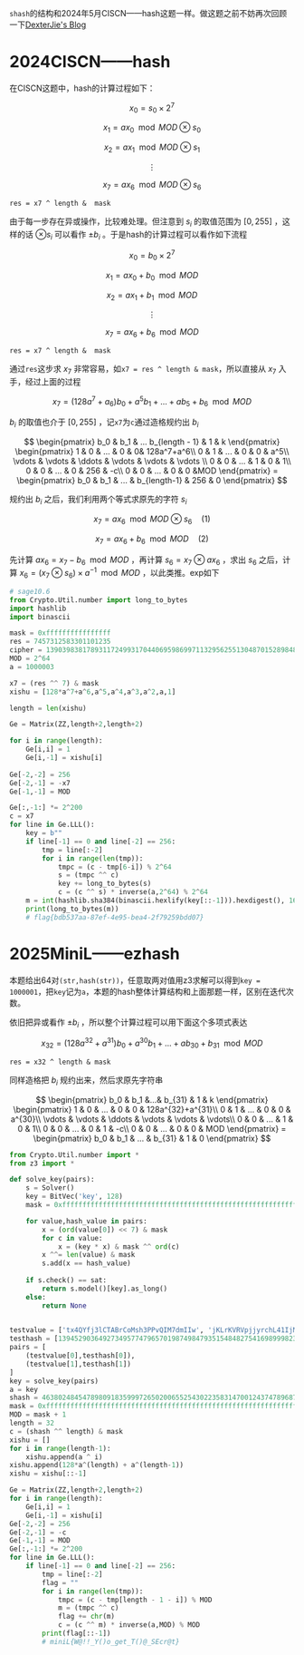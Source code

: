 `shash`的结构和2024年5月CISCN——hash这题一样。做这题之前不妨再次回顾一下[DexterJie's Blog](https://dexterjie.github.io/2024/05/18/%E8%B5%9B%E9%A2%98%E5%A4%8D%E7%8E%B0/2024CISCN/#%E7%94%A8%E6%A0%BC%E6%9D%A5%E5%81%9A)

# 2024CISCN——hash

在CISCN这题中，hash的计算过程如下：


$$
x_0 = s_0 \times 2^7
$$



$$
x_1 = ax_0 \mod MOD \otimes s_0
$$




$$
x_2 = ax_1 \mod MOD \otimes s_1
$$


$$
\vdots
$$




$$
x_7 = ax_6 \mod MOD \otimes s_6
$$



`res = x7 ^ length &  mask`

由于每一步存在异或操作，比较难处理。但注意到 $s_i$ 的取值范围为 $[0,255]$ ，这样的话 $\otimes s_i$ 可以看作 $\pm b_i$ 。于是hash的计算过程可以看作如下流程



$$
x_0 = b_0 \times 2^7
$$




$$
x_1 = ax_0 + b_0 \mod MOD
$$




$$
x_2 = ax_1 + b_1 \mod MOD
$$


$$
\vdots
$$


$$
x_7 = ax_6 + b_6 \mod MOD
$$



`res = x7 ^ length &  mask`

通过`res`这步求 $x_7$ 非常容易，如`x7 = res ^ length & mask`，所以直接从 $x_7$ 入手，经过上面的过程



$$
x_7 = (128a^7 + a_6)b_0 + a^5b_1 + ... + ab_5 + b_6 \mod MOD
$$



$b_i$ 的取值也介于 $[0,255]$ ，记`x7`为`c`通过造格规约出 $b_i$



$$
\begin{pmatrix}
b_0 & b_1 & ... b_{length - 1} & 1 & k
\end{pmatrix}
\begin{pmatrix}
1 & 0 & ... & 0 & 0& 128a^7+a^6\\
0 & 1 & ... & 0 & 0 & a^5\\
\vdots & \vdots & \ddots & \vdots & \vdots & \vdots \\
0 & 0 & ... & 1 & 0 & 1\\
0 & 0 & ... & 0 & 256 & -c\\
0 & 0 & ... & 0 & 0 &MOD
\end{pmatrix} = \begin{pmatrix}
b_0 & b_1 & ... & b_{length-1} & 256 & 0
\end{pmatrix}
$$



规约出 $b_i$ 之后，我们利用两个等式求原先的字符 $s_i$


$$
x_7 = ax_6 \mod MOD \otimes s_6 \quad (1)
$$




$$
x_7 = ax_6 + b_6 \mod MOD \quad (2)
$$



先计算 $ax_6 = x_7 - b_6 \mod MOD$ ，再计算 $s_6 = x_7 \otimes ax_6$ ，求出 $s_6$ 之后，计算 $x_6 = (x_7 \otimes s_6)\times a^{-1} \mod MOD$ ，以此类推。exp如下

```py
# sage10.6
from Crypto.Util.number import long_to_bytes
import hashlib
import binascii

mask = 0xffffffffffffffff
res = 7457312583301101235
cipher = 13903983817893117249931704406959869971132956255130487015289848690577655239262013033618370827749581909492660806312017
MOD = 2^64
a = 1000003

x7 = (res ^^ 7) & mask
xishu = [128*a^7+a^6,a^5,a^4,a^3,a^2,a,1]

length = len(xishu)

Ge = Matrix(ZZ,length+2,length+2)

for i in range(length):
    Ge[i,i] = 1
    Ge[i,-1] = xishu[i]
    
Ge[-2,-2] = 256
Ge[-2,-1] = -x7
Ge[-1,-1] = MOD

Ge[:,-1:] *= 2^200
c = x7
for line in Ge.LLL():
    key = b""
    if line[-1] == 0 and line[-2] == 256:
        tmp = line[:-2]
        for i in range(len(tmp)):
            tmpc = (c - tmp[6-i]) % 2^64             
            s = (tmpc ^^ c)
            key += long_to_bytes(s)
            c = (c ^^ s) * inverse(a,2^64) % 2^64
    m = int(hashlib.sha384(binascii.hexlify(key[::-1])).hexdigest(), 16) ^^ cipher
    print(long_to_bytes(m))
    # flag{bdb537aa-87ef-4e95-bea4-2f79259bdd07}
```

# 2025MiniL——ezhash

本题给出64对`(str,hash(str))`，任意取两对值用z3求解可以得到`key = 1000001`，把`key`记为`a`，本题的hash整体计算结构和上面那题一样，区别在迭代次数。

依旧把异或看作 $\pm b_i$ ，所以整个计算过程可以用下面这个多项式表达



$$
x_{32} = (128a^{32} + a^{31})b_0 + a^{30}b_1 + ... + ab_{30} + b_{31} \mod MOD
$$



`res = x32 ^ length & mask`

同样造格把 $b_i$ 规约出来，然后求原先字符串



$$
\begin{pmatrix}
b_0 & b_1 &...& b_{31} & 1 & k
\end{pmatrix}
\begin{pmatrix}
1 & 0 & ... & 0 &  0 & 128a^{32}+a^{31}\\
0 & 1 & ... & 0 & 0 & a^{30}\\
\vdots & \vdots & \ddots & \vdots & \vdots & \vdots\\
0 & 0 & ... & 1 & 0 & 1\\
0 & 0 & ... & 0 & 1 & -c\\
0 & 0 & ... & 0 & 0 & MOD
\end{pmatrix} = \begin{pmatrix}
b_0 & b_1 & ... & b_{31} & 1 & 0
\end{pmatrix}
$$






```py
from Crypto.Util.number import *
from z3 import *

def solve_key(pairs):
    s = Solver()
    key = BitVec('key', 128)
    mask = 0xffffffffffffffffffffffffffffffffffffffffffffffffffffffffffffffffffffff

    for value,hash_value in pairs:
        x = (ord(value[0]) << 7) & mask
        for c in value:
            x = (key * x) & mask ^^ ord(c)
        x ^^= len(value) & mask
        s.add(x == hash_value)
    
    if s.check() == sat:
        return s.model()[key].as_long()
    else:
        return None
    

testvalue = ['tx4QYfj3lCTABrCoMsh3PPvQIM7dmIIw', 'jKLrKVRVpjjyrchL41IjMVkQMgSkyyig', 'fdbfg4185rfRJyhwCwc2flhmsCDuVOe8', 'ZL8h1XOKVNXkVh1ZcCHhDUvF4FO96139', 'HcDKLC1iMwoiWoGxaC5VNC78VHLt5JOI', 'GzGJsONsN8GSZxh6C89w0nzRiTaR3tkj', 'Qcc9vqEBGXYd8sZ3E94Ode6ChC3U53x7', 'kABKm4mE7AttOzac3eBXvIxKE9Ve0viT', 'IkxnSW31AuUGpVldXGopAxfzr5eTXc2u', 'rJ2LZ0uDPCWEwJzaGGalaWWHBbxrLH4h', 'bOlXdB5xVb2RQO0MAhLvzgOZpEo2hIdP', 'gRhoDgyxFFV5kBLwZxexhoHNd5BD81UE', 'Ij86fy7zhVOaapV76xI71IUC8utF6Ct6', 'T055KPGIWKhNIEPxAKW4MLMbmWDvEnLb', 'SQSSYTFryov8Bp1ckfjbUTTV8H3Z3Dr7', 'AzfvT7z8NXJ9u8ID6vgJ8Zml58F2k0iF', 'o3nEYw9XaNzgetmmwypTU7oePU04Tkhc', 'B44YjfhqOrlPg8XQJq2fhWEoGaCijfsc', 'b7cvfUfjvorVjDBW6DiXrZc3eBqx98Ro', '9MwfbmLtdmRRt0TONZ4zmd6NN7z7V8Eg', '2f7I0f65nopjOpIZzErAoqYSGl0tMo0x', 'PqvrJ3FmEuJh1ASIQ06RyYCXbe6426CY', 'c3C60OTDrIs5ZChP2hTAYvViDw43ARCK', 'D6a0NJ2JpwtTBCRJdw1DcXntMgRRyj2A', 'gJ0rEL4zyy8A6aKZ1H3N46rsQnY6UGGx', 'CD19v37d2jHu9YZMp20h70sm1Q3t1yOm', '7vt0C1SCNvPBqBm0YrJffbeLG8vS8388', 'o2KRrZQJLD7CMuLzlPJoJHXwVOHEanBi', 'Lm8I9m5ikXVrguEUFKw6yIc9QWnLwisx', 'kt9H0IDCsjCfqkR83aHD8D23jXq55q5K', 'HsXBVD2dMVTScHfgwAeNsqHkLCWuuaVn', 'QnkXRLGjzfh16icAVidcW4kVx1LEOv0j', '29dQWe0QWOxNAhv48Lfnv8II4IZqeUh1', 'E9Hj5zUhGXUfrNJRmhxF0KfBq0wSjX0i', 'mEc57IdmvliXneKStFzb3pAnNNm4UHbh', 'TvRZb6btVQeKXsO5iVuRCdz3A4ORZ5yQ', 'yOfrPTw9Vkd0P7kiijnGVYL4SogWF7cY', 'GNI7o11w4RyXYY2hnxdq1mAeVPrppkRc', 'YCMxUi7OcB5xozjTg09xXbJvwM6U4apy', '0g6ItBFoe3174e7wpEaEgoid0rixLHBs', 'bsyXlUGPUnQjoNwQLROwrA2SCkbDR1k5', 'CMNSNW3fU14ibZgL0ifWrA0xbbq7Yrks', 'VHfbRmzF9mzGCbYySdljWWo08IVCmAMZ', 'SLfmmSZ5TjDc4ZfKIB2gOVf9KIH2jDUi', 'YKTagkUhZjI0gMyaE1YjVJdCYtPGPZge', 'kCVhCGvjedxC44BlTqQryGdMliYqYrIz', 'HflxuwlJZ2rByOnv995gpXz03ZK6MLW2', '8Yy45IMlpMhDO3CFVhr5f0iRBnNuj3ut', 'Ydae2l7kt1O6mCIBRwjr6TWn6fLRHXjf', '3cLGeEXfyLnrL0ZkvgSEAbDBYgaFNFxB', '97xOFim3lkwqrWM1BqQ7c8mYo5S5TxkC', 'U1EgvNhZz3M8Hg38FsuBVG0PvuWiCfez', '1elLy7dgdfEtb2XyZMxaU6h8dGjfokjv', 'FlSHFSs2SeKNOUVAprkHdtD2FrIPUGIR', 'Bu1pVMZ5QqMmvBTdUt4IwsTpkclqwQKF', 'BPzJvHHDTAu23xBS1wVButTF7lU0JGoo', '6xje2blSl3QwGeV9D4pUmxMKJDqpyXpt', 'F2DkyxkRcHotO6i5MVUKzzDsxV2F69wh', 'kvSYBqmZNppDfweere2A8co50Tv85c4m', '9k5gxX8oz1WmVLtCcN4SdFIse2FizYDU', 'BJ2PCD5KgukjFWntZ3VSjcHJzIZprno2', 'Lyw9EacIjF6j6de3e5wFRQLdzrOfQoAR', 'egf9LJLJrWDIrtnsHZ4XRgoPTXNsz91a', 'Y3ptIW83Rwtny4kng2lCEAYQyPrSIXWl']
testhash = [139452903649273495774796570198749847935154848275416989998236609393670079561796026566, 1898315960650462382992557075551445244853390783794354772475023552166352399126801574913, 1548283380348601157365276865178627465508293067676981633220766480841355279423253644108, 923519463377078549688929962730292019193308698763374121309865664233390770048594933085, 1756902502089018688726236312608077708484907801835749190713532913735823397112051091188, 485883566823442644293538461674550566921074196968613685770142417532151624958507107972, 1173292014155884160226339046019271687659068020981556335907768031140876583959335792191, 1497598230931219654402725391331476099708291441530945577907300933091011484442911623559, 405254852716971084666570344588562007424273706832802434925282540786042396564117859893, 1394088214004563872208003758992014976825245306078851263986862009024422531466462221196, 1763510459716348629512798257958014024443432479861579028783119470126357343664438877507, 27569271776233701581922903599984775754217802504994237075390721310066121958700422257, 358721799072196562200934505713368644637409165736588969777736471282788507457480492393, 393768200956019495628870433474843666326783653588854234548113046584760291662872350533, 1807499005738194381232046747643492968233097104171420081977957810644000450496758434126, 1128375044917910760907836056160281710737671148936596789317429758098492329675588054412, 190801904376187850882600897701548299608718300961575858190394579710450430805489346060, 696235869802737571933351613461601576350495964954926712734858661433694663819119664403, 144629031178782625524039663692148786536912021223673544659451459599242746855791775856, 401144481698447351083363386545760097487182143265029898145794033656496473914256697335, 1009618288798575771577716476700225261222418219966898563557126734083036472365735018549, 1652157599124169823165290864340613818899678030477803381010155627950330279311151902666, 1870720516435595720338243705356357230346778004770545711499635272857342051185669675206, 1487151272734883591621339384743729579702945226647848932314811332859011211687393769612, 1479191883622650407012568261078896124452298448888937784127270669623167501587692263629, 780856915459110484827869192135025240964695263399685896704373351690074659693517658597, 1272702898194178848480618231703540760239057875392727193937165056708655804663623414520, 1275195323347307250910668562396243097983325652451465111552014287378408554253858874273, 1698673537783777278793781484130287999078310462163146951845044095951885080758156044986, 1116043791065172596267818286071095315966453133595258493434104767743854595678117184595, 1348107024738703857635485943338711096444282613588540975344171990396347335813147110414, 674079263421647723071324170291511267338891718494055820365382788749002205059725239586, 295061829951102865059369162125524442985720861319812067484094160955682413284464056261, 1538215242227433291697344636690665676070219615083515667029553094023114463154050936814, 721505087135717334627356208457079819823654955152265437431617001188458058923464437209, 1829121734506718678607427505722187801463532440435031915402835074237985549711879794153, 641638098138302116745154827833695010970508819483215023447636503844550651793330508318, 578773085269354102367810984562000052879291442293349350198300750627238557013515250567, 1037095172573176620769108515135124799537948207093565906631598569276504664097088051993, 1135701773556587743998667090148858666225101588783019121910187176364233349468967967460, 558240645642302963325581107204211662019896908316831899444935081810819489268610165950, 1058477746525469710567689847282850794170250650192794892415352733735415750154044535539, 1078948952548590509616082107408254715684287170445966544383750373684441181406075608800, 1125503915235599245173592373330463888468814720113318696411329986853859005519154551245, 620937641933659718470519231175003762666892925875327642171561741417944681106496958467, 1606192912497675735832389346699475593863960301930109653069662356606234973780336341534, 1080665036256326887412273484626209788664633047255179233142423471463514811554155351816, 983009583253660084055702843297933007090244160053834934015802835528599935867335658914, 483554778736863191047830758397092863562079726548422384268968936073701177390747179894, 1448392838363784830874780455853191313920717249664981009097361707739423512768919183176, 1485175804980546607220269493098915446350406205462077528986751407380405658199537322034, 645127338301455578293193215328875283422934699182904112612610112081929081505533458304, 1809012351380435986646710932772127842855528298763939575266488725018536037784342688529, 1204732789391044629328843397205785308919820285525150764490536624969971871178313643864, 577072907834194443039001358264806817627199891744275024388326836994220595931009773412, 4850110449540994875278068624822977611188629104877448016749725577673217396499782282, 1431458221917644050146055837804453915809781510516096707298405324221753990760039183190, 997966793625232984798176686099411790420209217223783698909939651134351713786805317998, 1663286211430268448119727051818073243067649643181675027323547282932628837598336996456, 1864894557154744961308146774304105483911867578158330607820790060568575114233028842003, 345822843952211153189889023070066136116424104740167243049994988868945364800740535124, 803699468991667968627856232995969437316168483382073633967569490433608395707635458855, 1700532832517222239684444041937412551935144886911006116260771516969538181780787023704, 351624945474123146509460066647337532150453362002844376810733781394757015795554947704]
pairs = [
    (testvalue[0],testhash[0]),
    (testvalue[1],testhash[1])
]
key = solve_key(pairs)
a = key
shash = 463802484547898091835999726502006552543022358314700124374789687370275467670717610329
mask = 0xffffffffffffffffffffffffffffffffffffffffffffffffffffffffffffffffffffff
MOD = mask + 1
length = 32
c = (shash ^^ length) & mask
xishu = []
for i in range(length-1):
    xishu.append(a ^ i)
xishu.append(128*a^(length) + a^(length-1))
xishu = xishu[::-1]

Ge = Matrix(ZZ,length+2,length+2)
for i in range(length):
    Ge[i,i] = 1
    Ge[i,-1] = xishu[i]
Ge[-2,-2] = 256
Ge[-2,-1] = -c
Ge[-1,-1] = MOD
Ge[:,-1:] *= 2^200
for line in Ge.LLL():
    if line[-1] == 0 and line[-2] == 256:
        tmp = line[:-2]
        flag = ""
        for i in range(len(tmp)):
            tmpc = (c - tmp[length - 1 - i]) % MOD
            m = (tmpc ^^ c)                         
            flag += chr(m)
            c = (c ^^ m) * inverse(a,MOD) % MOD
        print(flag[::-1])
        # miniL{W@!!_Y()o_get_T()@_SEcr@t}
```







